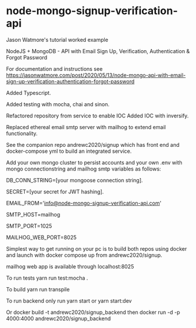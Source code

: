 # node-mongo-signup-verification-api

Jason Watmore's tutorial worked example

NodeJS + MongoDB - API with Email Sign Up, Verification, Authentication & Forgot Password

For documentation and instructions see https://jasonwatmore.com/post/2020/05/13/node-mongo-api-with-email-sign-up-verification-authentication-forgot-password


Added Typescript.

Added testing with mocha, chai and sinon.

Refactored repository from service to enable IOC
Added IOC with inversify.

Replaced ethereal email smtp server with mailhog to extend email functionality.

See the companion repo andrewc2020/signup which has front end and docker-compose yml to build an integrated service.

Add your own mongo cluster to persist accounts and your own .env with mongo connectionstring and mailhog smtp variables as follows:

DB_CONN_STRING=[your mongoose connection string].

SECRET=[your secret for JWT hashing].

EMAIL_FROM='info@node-mongo-signup-verification-api.com'

SMTP_HOST=mailhog

SMTP_PORT=1025

MAILHOG_WEB_PORT=8025


Simplest way to get running on your pc is to build both repos using docker and launch with docker compose up from andrewc2020/signup.

mailhog web app is available through localhost:8025

To run tests yarn run test:mocha .

To build yarn run transpile

To run backend only run yarn start or yarn start:dev


Or docker build -t andrewc2020/signup_backend then docker run -d -p 4000:4000 andrewc2020/signup_backend



